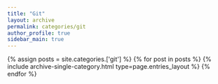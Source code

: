 ```yaml
---
title: "Git"
layout: archive
permalink: categories/git
author_profile: true
sidebar_main: true
---
```



{% assign posts = site.categories.['git'] %}
{% for post in posts %} {% include archive-single-category.html type=page.entries_layout %} {% endfor %}